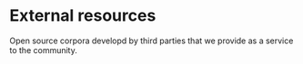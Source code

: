 # External resources

Open source corpora developd by third parties that we provide as a service to the community.